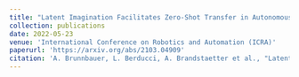 ```yaml
---
title: "Latent Imagination Facilitates Zero-Shot Transfer in Autonomous Racing"
collection: publications
date: 2022-05-23
venue: 'International Conference on Robotics and Automation (ICRA)'
paperurl: 'https://arxiv.org/abs/2103.04909'
citation: 'A. Brunnbauer, L. Berducci, A. Brandstaetter et al., "Latent Imagination Facilitates Zero-Shot Transfer in Autonomous Racing," International Conference on Robotics and Automation (ICRA), 2022, pp. 7513-7520, doi: 10.1109/ICRA46639.2022.9811650.'
---
```

